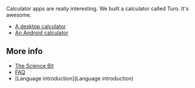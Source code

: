 Calculator apps are really interesting. We built a calculator called Turo. It's awesome.

* [A desktop calculator](turo.io)
* [An Android calculator](https://play.google.com/store/apps/details?id=io.turo.app)

More info
---------
* [The Science Bit](We-Built-A-Language)
* [FAQ](FAQ)
* [Language introduction](Language introduction)

